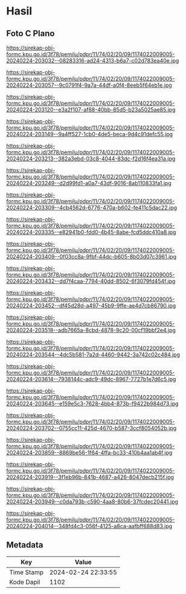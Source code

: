 # Hasil

## Foto C Plano

https://sirekap-obj-formc.kpu.go.id/3f78/pemilu/pdpr/11/74/02/20/09/1174022009005-20240224-203032--08283316-ad24-4313-b6a7-c02d783ea40e.jpg

https://sirekap-obj-formc.kpu.go.id/3f78/pemilu/pdpr/11/74/02/20/09/1174022009005-20240224-203057--9c0791f4-9a7a-44df-a0f4-8eeb5f64eb1e.jpg

https://sirekap-obj-formc.kpu.go.id/3f78/pemilu/pdpr/11/74/02/20/09/1174022009005-20240224-203120--e3a2f107-af88-40bb-85d5-b23a5025ae85.jpg

https://sirekap-obj-formc.kpu.go.id/3f78/pemilu/pdpr/11/74/02/20/09/1174022009005-20240224-203149--9a4ff527-1cb0-4de5-beca-9d4c91defc55.jpg

https://sirekap-obj-formc.kpu.go.id/3f78/pemilu/pdpr/11/74/02/20/09/1174022009005-20240224-203213--382a3ebd-03c8-4044-83dc-f2d16f4ea31a.jpg

https://sirekap-obj-formc.kpu.go.id/3f78/pemilu/pdpr/11/74/02/20/09/1174022009005-20240224-203249--d2d99fd1-a0a7-43df-9016-8ab110833fa1.jpg

https://sirekap-obj-formc.kpu.go.id/3f78/pemilu/pdpr/11/74/02/20/09/1174022009005-20240224-203309--4cb4562d-6776-470a-b602-fe411c5dac22.jpg

https://sirekap-obj-formc.kpu.go.id/3f78/pemilu/pdpr/11/74/02/20/09/1174022009005-20240224-203335--e82941b0-fdd0-4b45-8abe-fcd5ddc410a8.jpg

https://sirekap-obj-formc.kpu.go.id/3f78/pemilu/pdpr/11/74/02/20/09/1174022009005-20240224-203409--0f03cc8a-9fbf-44dc-b605-8b03d07c3961.jpg

https://sirekap-obj-formc.kpu.go.id/3f78/pemilu/pdpr/11/74/02/20/09/1174022009005-20240224-203432--dd7f4caa-7794-40dd-8502-6f3079fd454f.jpg

https://sirekap-obj-formc.kpu.go.id/3f78/pemilu/pdpr/11/74/02/20/09/1174022009005-20240224-203452--df45d28d-a497-45b9-9ffe-ae4d7cb86790.jpg

https://sirekap-obj-formc.kpu.go.id/3f78/pemilu/pdpr/11/74/02/20/09/1174022009005-20240224-203518--adb7665a-8cbd-4878-9c20-00cf19bbf2e4.jpg

https://sirekap-obj-formc.kpu.go.id/3f78/pemilu/pdpr/11/74/02/20/09/1174022009005-20240224-203544--4dc5b581-7a2d-4460-9442-3a742c02c484.jpg

https://sirekap-obj-formc.kpu.go.id/3f78/pemilu/pdpr/11/74/02/20/09/1174022009005-20240224-203614--7938144c-adc9-49dc-8967-7727b1e7d6c5.jpg

https://sirekap-obj-formc.kpu.go.id/3f78/pemilu/pdpr/11/74/02/20/09/1174022009005-20240224-203645--e159e5c3-7628-4bb4-873b-f9422b984d73.jpg

https://sirekap-obj-formc.kpu.go.id/3f78/pemilu/pdpr/11/74/02/20/09/1174022009005-20240224-203702--0755cc11-425d-4670-b587-3ccf8054052b.jpg

https://sirekap-obj-formc.kpu.go.id/3f78/pemilu/pdpr/11/74/02/20/09/1174022009005-20240224-203859--8869be56-1f64-4ffa-bc33-410b4aa1ab4f.jpg

https://sirekap-obj-formc.kpu.go.id/3f78/pemilu/pdpr/11/74/02/20/09/1174022009005-20240224-203919--3f1eb96b-841b-4687-a426-8047decb215f.jpg

https://sirekap-obj-formc.kpu.go.id/3f78/pemilu/pdpr/11/74/02/20/09/1174022009005-20240224-203949--c0da793b-c590-4aa8-80b6-37fcdec20441.jpg

https://sirekap-obj-formc.kpu.go.id/3f78/pemilu/pdpr/11/74/02/20/09/1174022009005-20240224-204014--348fd4c3-056f-4125-a8ca-aafbff688d83.jpg


## Metadata

| Key        | Value               |
| ---------- | ------------------- |
| Time Stamp | 2024-02-24 22:33:55 |
| Kode Dapil | 1102                |



